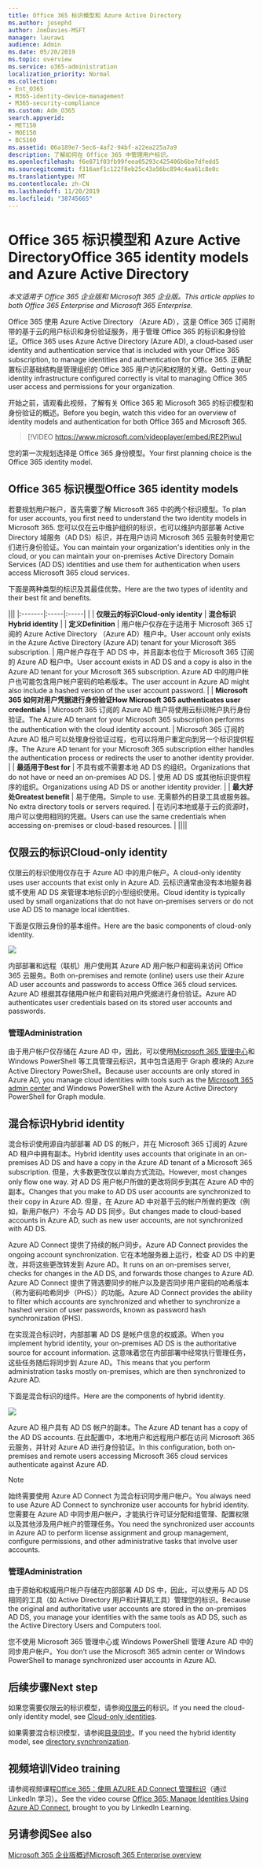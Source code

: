 ```yaml
---
title: Office 365 标识模型和 Azure Active Directory
ms.author: josephd
author: JoeDavies-MSFT
manager: laurawi
audience: Admin
ms.date: 05/20/2019
ms.topic: overview
ms.service: o365-administration
localization_priority: Normal
ms.collection:
- Ent_O365
- M365-identity-device-management
- M365-security-compliance
ms.custom: Adm_O365
search.appverid:
- MET150
- MOE150
- BCS160
ms.assetid: 06a189e7-5ec6-4af2-94bf-a22ea225a7a9
description: 了解如何在 Office 365 中管理用户标识。
ms.openlocfilehash: f6e871f03fb99feea05293c425406b6be7dfedd5
ms.sourcegitcommit: f316aef1c122f8eb25c43a56bc894c4aa61c8e0c
ms.translationtype: MT
ms.contentlocale: zh-CN
ms.lasthandoff: 11/20/2019
ms.locfileid: "38745665"
---
```

# <a name="office-365-identity-models-and-azure-active-directory"></a><span data-ttu-id="07f27-103">Office 365 标识模型和 Azure Active Directory</span><span class="sxs-lookup"><span data-stu-id="07f27-103">Office 365 identity models and Azure Active Directory</span></span>

<span data-ttu-id="07f27-104">*本文适用于 Office 365 企业版和 Microsoft 365 企业版。*</span><span class="sxs-lookup"><span data-stu-id="07f27-104">*This article applies to both Office 365 Enterprise and Microsoft 365 Enterprise.*</span></span>

<span data-ttu-id="07f27-105">Office 365 使用 Azure Active Directory （Azure AD），这是 Office 365 订阅附带的基于云的用户标识和身份验证服务，用于管理 Office 365 的标识和身份验证。</span><span class="sxs-lookup"><span data-stu-id="07f27-105">Office 365 uses Azure Active Directory (Azure AD), a cloud-based user identity and authentication service that is included with your Office 365 subscription, to manage identities and authentication for Office 365.</span></span> <span data-ttu-id="07f27-106">正确配置标识基础结构是管理组织的 Office 365 用户访问和权限的关键。</span><span class="sxs-lookup"><span data-stu-id="07f27-106">Getting your identity infrastructure configured correctly is vital to managing Office 365 user access and permissions for your organization.</span></span>

<span data-ttu-id="07f27-107">开始之前，请观看此视频，了解有关 Office 365 和 Microsoft 365 的标识模型和身份验证的概述。</span><span class="sxs-lookup"><span data-stu-id="07f27-107">Before you begin, watch this video for an overview of identity models and authentication for both Office 365 and Microsoft 365.</span></span>

> [!VIDEO https://www.microsoft.com/videoplayer/embed/RE2Pjwu]

<span data-ttu-id="07f27-108">您的第一次规划选择是 Office 365 身份模型。</span><span class="sxs-lookup"><span data-stu-id="07f27-108">Your first planning choice is the Office 365 identity model.</span></span>

## <a name="office-365-identity-models"></a><span data-ttu-id="07f27-109">Office 365 标识模型</span><span class="sxs-lookup"><span data-stu-id="07f27-109">Office 365 identity models</span></span>

<span data-ttu-id="07f27-110">若要规划用户帐户，首先需要了解 Microsoft 365 中的两个标识模型。</span><span class="sxs-lookup"><span data-stu-id="07f27-110">To plan for user accounts, you first need to understand the two identity models in Microsoft 365.</span></span> <span data-ttu-id="07f27-111">您可以仅在云中维护组织的标识，也可以维护内部部署 Active Directory 域服务（AD DS）标识，并在用户访问 Microsoft 365 云服务时使用它们进行身份验证。</span><span class="sxs-lookup"><span data-stu-id="07f27-111">You can maintain your organization's identities only in the cloud, or you can maintain your on-premises Active Directory Domain Services (AD DS) identities and use them for authentication when users access Microsoft 365 cloud services.</span></span>  

<span data-ttu-id="07f27-112">下面是两种类型的标识及其最佳优势。</span><span class="sxs-lookup"><span data-stu-id="07f27-112">Here are the two types of identity and their best fit and benefits.</span></span>

|||
|:-------|:-----|:-----|
|  | <span data-ttu-id="07f27-113">**仅限云的标识**</span><span class="sxs-lookup"><span data-stu-id="07f27-113">**Cloud-only identity**</span></span> | <span data-ttu-id="07f27-114">**混合标识**</span><span class="sxs-lookup"><span data-stu-id="07f27-114">**Hybrid identity**</span></span> |
| <span data-ttu-id="07f27-115">**定义**</span><span class="sxs-lookup"><span data-stu-id="07f27-115">**Definition**</span></span> | <span data-ttu-id="07f27-116">用户帐户仅存在于适用于 Microsoft 365 订阅的 Azure Active Directory （Azure AD）租户中。</span><span class="sxs-lookup"><span data-stu-id="07f27-116">User account only exists in the Azure Active Directory (Azure AD) tenant for your Microsoft 365 subscription.</span></span> | <span data-ttu-id="07f27-117">用户帐户存在于 AD DS 中，并且副本也位于 Microsoft 365 订阅的 Azure AD 租户中。</span><span class="sxs-lookup"><span data-stu-id="07f27-117">User account exists in AD DS and a copy is also in the Azure AD tenant for your Microsoft 365 subscription.</span></span> <span data-ttu-id="07f27-118">Azure AD 中的用户帐户也可能包含用户帐户密码的哈希版本。</span><span class="sxs-lookup"><span data-stu-id="07f27-118">The user account in Azure AD might also include a hashed version of the user account password.</span></span> |
| <span data-ttu-id="07f27-119">**Microsoft 365 如何对用户凭据进行身份验证**</span><span class="sxs-lookup"><span data-stu-id="07f27-119">**How Microsoft 365 authenticates user credentials**</span></span> | <span data-ttu-id="07f27-120">Microsoft 365 订阅的 Azure AD 租户将使用云标识帐户执行身份验证。</span><span class="sxs-lookup"><span data-stu-id="07f27-120">The Azure AD tenant for your Microsoft 365 subscription performs the authentication with the cloud identity account.</span></span> | <span data-ttu-id="07f27-121">Microsoft 365 订阅的 Azure AD 租户可以处理身份验证过程，也可以将用户重定向到另一个标识提供程序。</span><span class="sxs-lookup"><span data-stu-id="07f27-121">The Azure AD tenant for your Microsoft 365 subscription either handles the authentication process or redirects the user to another identity provider.</span></span> |
| <span data-ttu-id="07f27-122">**最适用于**</span><span class="sxs-lookup"><span data-stu-id="07f27-122">**Best for**</span></span> | <span data-ttu-id="07f27-123">不具有或不需要本地 AD DS 的组织。</span><span class="sxs-lookup"><span data-stu-id="07f27-123">Organizations that do not have or need an on-premises AD DS.</span></span> | <span data-ttu-id="07f27-124">使用 AD DS 或其他标识提供程序的组织。</span><span class="sxs-lookup"><span data-stu-id="07f27-124">Organizations using AD DS or another identity provider.</span></span> |
| <span data-ttu-id="07f27-125">**最大好处**</span><span class="sxs-lookup"><span data-stu-id="07f27-125">**Greatest benefit**</span></span> | <span data-ttu-id="07f27-126">易于使用。</span><span class="sxs-lookup"><span data-stu-id="07f27-126">Simple to use.</span></span> <span data-ttu-id="07f27-127">无需额外的目录工具或服务器。</span><span class="sxs-lookup"><span data-stu-id="07f27-127">No extra directory tools or servers required.</span></span> | <span data-ttu-id="07f27-128">在访问本地或基于云的资源时，用户可以使用相同的凭据。</span><span class="sxs-lookup"><span data-stu-id="07f27-128">Users can use the same credentials when accessing on-premises or cloud-based resources.</span></span> |
||||

## <a name="cloud-only-identity"></a><span data-ttu-id="07f27-129">仅限云的标识</span><span class="sxs-lookup"><span data-stu-id="07f27-129">Cloud-only identity</span></span>

<span data-ttu-id="07f27-130">仅限云的标识使用仅存在于 Azure AD 中的用户帐户。</span><span class="sxs-lookup"><span data-stu-id="07f27-130">A cloud-only identity uses user accounts that exist only in Azure AD.</span></span> <span data-ttu-id="07f27-131">云标识通常由没有本地服务器或不使用 AD DS 来管理本地标识的小型组织使用。</span><span class="sxs-lookup"><span data-stu-id="07f27-131">Cloud identity is typically used by small organizations that do not have on-premises servers or do not use AD DS to manage local identities.</span></span> 

<span data-ttu-id="07f27-132">下面是仅限云身份的基本组件。</span><span class="sxs-lookup"><span data-stu-id="07f27-132">Here are the basic components of cloud-only identity.</span></span>
 
![](./media/about-office-365-identity/cloud-only-identity.png)

<span data-ttu-id="07f27-133">内部部署和远程（联机）用户使用其 Azure AD 用户帐户和密码来访问 Office 365 云服务。</span><span class="sxs-lookup"><span data-stu-id="07f27-133">Both on-premises and remote (online) users use their Azure AD user accounts and passwords to access Office 365 cloud services.</span></span> <span data-ttu-id="07f27-134">Azure AD 根据其存储用户帐户和密码对用户凭据进行身份验证。</span><span class="sxs-lookup"><span data-stu-id="07f27-134">Azure AD authenticates user credentials based on its stored user accounts and passwords.</span></span>

### <a name="administration"></a><span data-ttu-id="07f27-135">管理</span><span class="sxs-lookup"><span data-stu-id="07f27-135">Administration</span></span>
<span data-ttu-id="07f27-136">由于用户帐户仅存储在 Azure AD 中，因此，可以使用[Microsoft 365 管理中心](https://admin.microsoft.com)和 Windows PowerShell 等工具管理云标识，其中包含适用于 Graph 模块的 Azure Active Directory PowerShell。</span><span class="sxs-lookup"><span data-stu-id="07f27-136">Because user accounts are only stored in Azure AD, you manage cloud identities with tools such as the [Microsoft 365 admin center](https://admin.microsoft.com) and Windows PowerShell with the Azure Active Directory PowerShell for Graph module.</span></span> 

## <a name="hybrid-identity"></a><span data-ttu-id="07f27-137">混合标识</span><span class="sxs-lookup"><span data-stu-id="07f27-137">Hybrid identity</span></span>

<span data-ttu-id="07f27-138">混合标识使用源自内部部署 AD DS 的帐户，并在 Microsoft 365 订阅的 Azure AD 租户中拥有副本。</span><span class="sxs-lookup"><span data-stu-id="07f27-138">Hybrid identity uses accounts that originate in an on-premises AD DS and have a copy in the Azure AD tenant of a Microsoft 365 subscription.</span></span> <span data-ttu-id="07f27-139">但是，大多数更改仅以单向方式流动。</span><span class="sxs-lookup"><span data-stu-id="07f27-139">However, most changes only flow one way.</span></span> <span data-ttu-id="07f27-140">对 AD DS 用户帐户所做的更改将同步到其在 Azure AD 中的副本。</span><span class="sxs-lookup"><span data-stu-id="07f27-140">Changes that you make to AD DS user accounts are synchronized to their copy in Azure AD.</span></span> <span data-ttu-id="07f27-141">但是，在 Azure AD 中对基于云的帐户所做的更改（例如，新用户帐户）不会与 AD DS 同步。</span><span class="sxs-lookup"><span data-stu-id="07f27-141">But changes made to cloud-based accounts in Azure AD, such as new user accounts, are not synchronized with AD DS.</span></span>

<span data-ttu-id="07f27-142">Azure AD Connect 提供了持续的帐户同步。</span><span class="sxs-lookup"><span data-stu-id="07f27-142">Azure AD Connect provides the ongoing account synchronization.</span></span> <span data-ttu-id="07f27-143">它在本地服务器上运行，检查 AD DS 中的更改，并将这些更改转发到 Azure AD。</span><span class="sxs-lookup"><span data-stu-id="07f27-143">It runs on an on-premises server, checks for changes in the AD DS, and forwards those changes to Azure AD.</span></span> <span data-ttu-id="07f27-144">Azure AD Connect 提供了筛选要同步的帐户以及是否同步用户密码的哈希版本（称为密码哈希同步（PHS））的功能。</span><span class="sxs-lookup"><span data-stu-id="07f27-144">Azure AD Connect provides the ability to filter which accounts are synchronized and whether to synchronize a hashed version of user passwords, known as password hash synchronization (PHS).</span></span>

<span data-ttu-id="07f27-145">在实现混合标识时，内部部署 AD DS 是帐户信息的权威源。</span><span class="sxs-lookup"><span data-stu-id="07f27-145">When you implement hybrid identity, your on-premises AD DS is the authoritative source for account information.</span></span> <span data-ttu-id="07f27-146">这意味着您在内部部署中经常执行管理任务，这些任务随后将同步到 Azure AD。</span><span class="sxs-lookup"><span data-stu-id="07f27-146">This means that you perform administration tasks mostly on-premises, which are then synchronized to Azure AD.</span></span> 

<span data-ttu-id="07f27-147">下面是混合标识的组件。</span><span class="sxs-lookup"><span data-stu-id="07f27-147">Here are the components of hybrid identity.</span></span>

![](./media/about-office-365-identity/hybrid-identity.png)

<span data-ttu-id="07f27-148">Azure AD 租户具有 AD DS 帐户的副本。</span><span class="sxs-lookup"><span data-stu-id="07f27-148">The Azure AD tenant has a copy of the AD DS accounts.</span></span> <span data-ttu-id="07f27-149">在此配置中，本地用户和远程用户都在访问 Microsoft 365 云服务，并针对 Azure AD 进行身份验证。</span><span class="sxs-lookup"><span data-stu-id="07f27-149">In this configuration, both on-premises and remote users accessing Microsoft 365 cloud services authenticate against Azure AD.</span></span>

>[!Note]
><span data-ttu-id="07f27-150">始终需要使用 Azure AD Connect 为混合标识同步用户帐户。</span><span class="sxs-lookup"><span data-stu-id="07f27-150">You always need to use Azure AD Connect to synchronize user accounts for hybrid identity.</span></span> <span data-ttu-id="07f27-151">您需要在 Azure AD 中同步用户帐户，才能执行许可证分配和组管理、配置权限以及其他涉及用户帐户的管理任务。</span><span class="sxs-lookup"><span data-stu-id="07f27-151">You need the synchronized user accounts in Azure AD to perform license assignment and group management, configure permissions, and other administrative tasks that involve user accounts.</span></span>
>

### <a name="administration"></a><span data-ttu-id="07f27-152">管理</span><span class="sxs-lookup"><span data-stu-id="07f27-152">Administration</span></span>

<span data-ttu-id="07f27-153">由于原始和权威用户帐户存储在内部部署 AD DS 中，因此，可以使用与 AD DS 相同的工具（如 Active Directory 用户和计算机工具）管理您的标识。</span><span class="sxs-lookup"><span data-stu-id="07f27-153">Because the original and authoritative user accounts are stored in the on-premises AD DS, you manage your identities with the same tools as AD DS, such as the Active Directory Users and Computers tool.</span></span> 

<span data-ttu-id="07f27-154">您不使用 Microsoft 365 管理中心或 Windows PowerShell 管理 Azure AD 中的同步用户帐户。</span><span class="sxs-lookup"><span data-stu-id="07f27-154">You don’t use the Microsoft 365 admin center or Windows PowerShell to manage synchronized user accounts in Azure AD.</span></span>

## <a name="next-step"></a><span data-ttu-id="07f27-155">后续步骤</span><span class="sxs-lookup"><span data-stu-id="07f27-155">Next step</span></span>

<span data-ttu-id="07f27-156">如果您需要仅限云的标识模型，请参阅[仅限云](cloud-only-identities.md)的标识。</span><span class="sxs-lookup"><span data-stu-id="07f27-156">If you need the cloud-only identity model, see [Cloud-only identities](cloud-only-identities.md).</span></span>

<span data-ttu-id="07f27-157">如果需要混合标识模型，请参阅[目录同步](plan-for-directory-synchronization.md)。</span><span class="sxs-lookup"><span data-stu-id="07f27-157">If you need the hybrid identity model, see [directory synchronization](plan-for-directory-synchronization.md).</span></span>
  

## <a name="video-training"></a><span data-ttu-id="07f27-158">视频培训</span><span class="sxs-lookup"><span data-stu-id="07f27-158">Video training</span></span>

<span data-ttu-id="07f27-159">请参阅视频课程[Office 365：使用 AZURE AD Connect 管理标识](https://support.office.com/article/90991a1d-c0ab-479a-b413-35c9706f6fed.aspx)（通过 LinkedIn 学习）。</span><span class="sxs-lookup"><span data-stu-id="07f27-159">See the video course [Office 365: Manage Identities Using Azure AD Connect](https://support.office.com/article/90991a1d-c0ab-479a-b413-35c9706f6fed.aspx), brought to you by LinkedIn Learning.</span></span>

## <a name="see-also"></a><span data-ttu-id="07f27-160">另请参阅</span><span class="sxs-lookup"><span data-stu-id="07f27-160">See also</span></span>

[<span data-ttu-id="07f27-161">Microsoft 365 企业版概述</span><span class="sxs-lookup"><span data-stu-id="07f27-161">Microsoft 365 Enterprise overview</span></span>](https://docs.microsoft.com/microsoft-365/enterprise/microsoft-365-overview)
